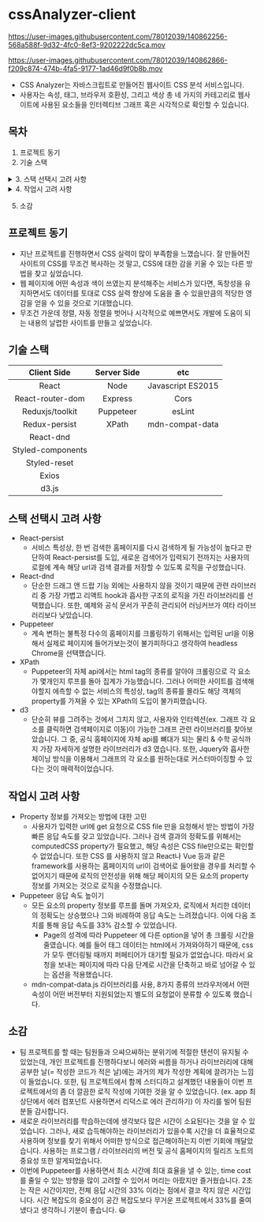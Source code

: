 # cssAnalyzer-client

https://user-images.githubusercontent.com/78012039/140862256-568a588f-9d32-4fc0-8ef3-9202222dc5ca.mov

https://user-images.githubusercontent.com/78012039/140862866-f209c874-474b-4fa5-9177-1ad46d9f0b8b.mov 


- CSS Analyzer는 자바스크립트로 만들어진 웹사이트 CSS 분석 서비스입니다.
- 사용자는 속성, 태그, 브라우저 호환성, 그리고 색상 총 네 가지의 카테고리로 웹사이트에 사용된 요소들을 인터렉티브 그래프 혹은 시각적으로 확인할 수 있습니다.


## 목차
1. 프로젝트 동기
2. 기술 스택
<details markdown="1">
<summary>3. 스택 선택시 고려 사항</summary>

- React
- Reduxjs/toolkit
- React-persist
- React-dnd
- XPath
- d3

</details>

<details markdown="1">
<summary>4. 작업시 고려 사항</summary>

 - React 와 d3 간의 랜더링 주도권 설정
 - Puppeteer 응답 속도 높이기

</details>

5. 소감 


## 프로젝트 동기
- 지난 프로젝트를 진행하면서 CSS 실력이 많이 부족함을 느꼈습니다. 잘 만들어진 사이트의 CSS를 무조건 복사하는 것 말고, CSS에 대한 감을 키울 수 있는 다른 방법을 찾고 싶었습니다.
- 웹 페이지에 어떤 속성과 색이 쓰였는지 분석해주는 서비스가 있다면, 독창성을 유지하면서도 데이터를 토대로 CSS 실력 향상에 도움을 줄 수 있을만큼의 적당한 영감을 얻을 수 있을 것으로 기대했습니다.
- 무조건 가운데 정렬, 자동 정렬을 벗어나 시각적으로 예쁘면서도 개발에 도움이 되는 내용의 날렵한 사이트를 만들고 싶었습니다.  


## 기술 스택

|  Client Side      |  Server Side  |     etc           |
| :------------:    | :-----------: | :---------------: |
| React             | Node          | Javascript ES2015 |
| React-router-dom  | Express       | Cors              |
| Reduxjs/toolkit   | Puppeteer     | esLint            |
| Redux-persist     | XPath         | mdn-compat-data   |
| React-dnd         |
| Styled-components |               
| Styled-reset      |
| Exios             |
| d3.js             |  


## 스택 선택시 고려 사항
- React-persist
   - 서비스 특성상, 한 번 검색한 홈페이지를 다시 검색하게 될 가능성이 높다고 판단하여 React-persist를 도입, 새로운 검색어가 입력되기 전까지는 사용자의 로컬에 계속 해당 url과 검색 결과를 저장할 수 있도록 로직을 구성했습니다. 
- React-dnd
   - 단순한 드래그 앤 드랍 기능 외에는 사용하지 않을 것이기 때문에 관련 라이브러리 중 가장 가볍고 리액트 hook과 흡사한 구조의 로직을 가진 라이브러리를 선택했습니다. 또한, 예제와 공식 문서가 꾸준히 관리되어 러닝커브가 여타 라이브러리보다 낮았습니다.
- Puppeteer
  - 계속 변하는 불특정 다수의 홈페이지를 크롤링하기 위해서는 입력된 url을 이용해서 실제로 페이지에 들어가보는것이 불가피하다고 생각하여 headless Chrome을 선택했습니다.
- XPath
  - Puppeteer의 자체 api에서는 html tag의 종류를 알아야 크롤링으로 각 요소가 몇개인지 루프를 돌아 집계가 가능했습니다. 그러나 어떠한 사이트를 검색해야할지 에측할 수 없는 서비스의 특성상, tag의 종류를 몰라도 해당 객체의 property를 가져올 수 있는 XPath의 도입이 불가피했습니다.
- d3
  - 단순히 뷰를 그려주는 것에서 그치지 않고, 사용자와 인터렉션(ex. 그래프 각 요소를 클릭하면 검색페이지로 이동)이 가능한 그래프 관련 라이브러리를 찾아보았습니다. 그 중, 공식 홈페이지에 자체 api를 뼈대가 되는 물리 & 수학 공식까지 가장 자세하게 설명한 라이브러리가 d3 였습니다. 또한, Jquery와 흡사한 체이닝 방식을 이용해서 그래프의 각 요소를 원하는대로 커스터마이징할 수 있다는 것이 매력적이었습니다.

## 작업시 고려 사항
 - Property 정보를 가져오는 방법에 대한 고민
   - 사용자가 입력한 url에 get 요청으로 CSS file 만을 요청해서 받는 방법이 가장 빠른 응답 속도를 갖고 있었습니다. 그러나 검색 결과의 정확도를 위해서는 computedCSS property가 필요했고, 해당 속성은 CSS file만으로는 확인할 수 없었습니다. 또한 CSS 를 사용하지 않고 React나 Vue 등과 같은 framework를 사용하는 홈페이지의 url이 검색어로 들어왔을 경우를 처리할 수 없어지기 때문에 로직의 안전성을 위해 해당 페이지의 모든 요소의 property 정보를 가져오는 것으로 로직을 수정했습니다.
 - Puppeteer 응답 속도 높이기 
   - 모든 요소의 property 정보를 루프를 돌며 가져오자, 로직에서 처리한 데이터의 정확도는 상승했으나 그와 비례하여 응답 속도는 느려졌습니다. 이에 다음 조치를 통해 응답 속도를 33% 감소할 수 있었습니다.
     - Page의 성격에 따라 Puppeteer 에 다른 option을 넣어 총 크롤링 시간을 줄였습니다. 예를 들어 태그 데이터는 html에서 가져와야하기 때문에, css가 모두 랜더링될 때까지 퍼페티어가 대기할 필요가 없었습니다. 따라서 요청을 보내는 페이지에 따라 다음 단계로 시간을 단축하고 바로 넘어갈 수 있는 옵션을 적용했습니다.
   - mdn-compat-data.js 라이브러리를 사용, 8가지 종류의 브라우저에서 어떤 속성이 어떤 버전부터 지원되었는지 별도의 요청없이 분류할 수 있도록 했습니다.
 

## 소감
- 팀 프로젝트를 할 때는 팀원들과 으쌰으쌰하는 분위기에 적절한 텐션이 유지될 수 있었는데, 개인 프로젝트를 진행하다보니 에러와 씨름을 하거나 라이브러리에 대해 공부한 날(= 작성한 코드가 적은 날)에는 과거의 제가 작성한 계획에 끌려가는 느낌이 들었습니다. 또한, 팀 프로젝트에서 함께 스터디하고 설계했던 내용들이 이번 프로젝트에서의 좀 더 깔끔한 로직 작성에 기여한 것을 알 수 있었습니다. (ex. app 최상단에서 에러 컴포넌트 사용하면서 리덕스로 에러 관리하기) 이 자리를 빌어 팀원분들 감사합니다.
- 새로운 라이브러리를 학습하는데에 생각보다 많은 시간이 소요된다는 것을 알 수 있었습니다. 그러나, 새로 습득해야하는 라이브러리가 있을수록 시간을 더 효율적으로 사용하며 정보를 찾기 위해서 어떠한 방식으로 접근해야하는지 이번 기회에 깨달았습니다. 사용하는 프로그램 / 라이브러리의 버전 및 공식 홈페이지의 릴리즈 노트의 중요성 또한 알게되었습니다.
- 이번에 Puppeteer를 사용하면서 최소 시간에 최대 효율을 낼 수 있는, time cost를 줄일 수 있는 방향을 많이 고려할 수 있어서 머리는 아팠지만 즐거웠습니다. 2초는 작은 시간이지만, 전체 응답 시간의 33% 이라는 점에서 결코 작지 않은 시간입니다. 시간 복잡도의 중요성이 공간 복잡도보다 무거운 프로젝트에서 33%를 줄여냈다고 생각하니 기분이 좋습니다. 😃
